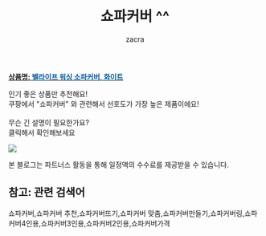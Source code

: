 ﻿---
layout: post
title:  "쇼파커버 ^^"
author: zacra
categories: [ 아이템 ]
tags: [쇼파커버,쇼파커버 추천,쇼파커버뜨기,쇼파커버 맞춤,쇼파커버만들기,쇼파커버링,쇼파커버4인용,쇼파커버3인용,쇼파커버2인용,쇼파커버가격]
image: https://static.coupangcdn.com/image/retail/images/2020/07/01/18/4/c88a1c86-765a-4759-b104-1790a65fddde.jpg 
description: "쿠팡에서 쇼파커버 관련 키워드로 가장 고객 선호도가 높은 제품이랍니다."
rating: 4.5
---

<a href="https://link.coupang.com/re/AFFSDP?lptag=AF8407795&pageKey=1772429105&itemId=3017933507&vendorItemId=71006098493&traceid=V0-153-c74b78bf25c4853d"><b>상품명: <font color='#01579B'>벨라이프 워싱 소파커버, 화이트</font></b></a>

인기 좋은 상품만 추천해요!<br/>
쿠팡에서 "쇼파커버" 와 관련해서 선호도가 가장 높은 제품이에요!<br/><br/>
무슨 긴 설명이 필요한가요?  
클릭해서 확인해보세요


<a href="https://link.coupang.com/re/AFFSDP?lptag=AF8407795&pageKey=1772429105&itemId=3017933507&vendorItemId=71006098493&traceid=V0-153-c74b78bf25c4853d"><img src="https://thumbnail9.coupangcdn.com/thumbnails/remote/q89/image/retail/images/2020/07/01/18/1/07c47206-29ec-460c-bc7b-d86e73c7fd6d.jpg"></a> 

본 블로그는 파트너스 활동을 통해 일정액의 수수료를 제공받을 수 있습니다.

## 참고: 관련 검색어    
쇼파커버,쇼파커버 추천,쇼파커버뜨기,쇼파커버 맞춤,쇼파커버만들기,쇼파커버링,쇼파커버4인용,쇼파커버3인용,쇼파커버2인용,쇼파커버가격
